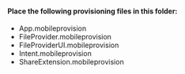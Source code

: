 #### Place the following provisioning files in this folder:	

- App.mobileprovision
- FileProvider.mobileprovision
- FileProviderUI.mobileprovision
- Intent.mobileprovision
- ShareExtension.mobileprovision
